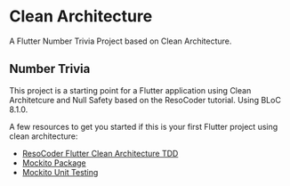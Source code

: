 # Clean Architecture

A Flutter Number Trivia Project based on Clean Architecture.

## Number Trivia

This project is a starting point for a Flutter application using Clean Architetcure and Null Safety based on the ResoCoder tutorial.
Using BLoC 8.1.0.

A few resources to get you started if this is your first Flutter project using clean architecture:

- [ResoCoder Flutter Clean Architecture TDD](https://resocoder.com/flutter-clean-architecture-tdd/)
- [Mockito Package](https://pub.dev/packages/mockito)
- [Mockito Unit Testing](https://docs.flutter.dev/cookbook/testing/unit/mocking)
